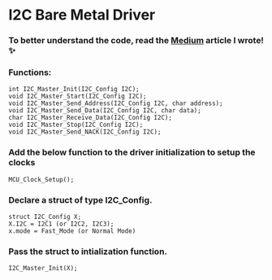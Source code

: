 # I2C Bare Metal Driver

### To better understand the code, read the [Medium](https://kunalsalvi63.medium.com/bare-metal-i2c-driver-for-stm32f411cex-3cc600fdcc05) article I wrote! ✨

### Functions:
```
int I2C_Master_Init(I2C_Config I2C);
void I2C_Master_Start(I2C_Config I2C);
void I2C_Master_Send_Address(I2C_Config I2C, char address);
void I2C_Master_Send_Data(I2C_Config I2C, char data);
char I2C_Master_Receive_Data(I2C_Config I2C);
void I2C_Master_Stop(I2C_Config I2C);
void I2C_Master_Send_NACK(I2C_Config I2C);
```

### Add the below function to the driver initialization to setup the clocks
```
MCU_Clock_Setup();
```

### Declare a struct of type I2C_Config.
```
struct I2C_Config X;
X.I2C = I2C1 (or I2C2, I2C3);
x.mode = Fast_Mode (or Normal Mode)
```

### Pass the struct to intialization function.
```
I2C_Master_Init(X);
```

